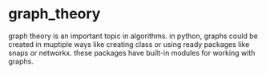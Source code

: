 # graph_theory

graph theory is an important topic in algorithms. in python, graphs could be created in muptiple ways like creating class or
using ready packages like snaps or networkx. these packages have built-in modules for working with graphs.

